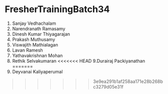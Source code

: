 # FresherTrainingBatch34
1. Sanjay Vedhachalam
2. Narendranath Ramasamy
3. Dinesh Kumar Thiyagarajan
4. Prakash Muthusamy
5. Viswajith Mathialagan
6. Lavan Ramesh
7. Yathavakrishnan Mohan
8. Rethik Selvakumaran
<<<<<<< HEAD
9.Durairaj Packiyanathan
=======
9. Deyvanai Kaliyaperumal
>>>>>>> 3e9ea291b1af258aa171e28b268bc3279d05e31f

